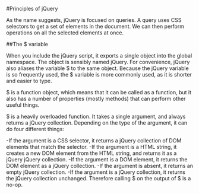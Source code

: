 
#Principles of jQuery

As the name suggests, jQuery is focused on queries. A query uses CSS selectors to get a set of elements in the document. We can then perform operations on all the selected elements at once.


##The $ variable

When you include the jQuery script, it exports a single object into the global namespace. The object is sensibly named jQuery. For convenience, jQuery also aliases the variable $ to the same object. Because the jQuery variable is so frequently used, the $ variable is more commonly used, as it is shorter and easier to type.

$ is a function object, which means that it can be called as a function, but it also has a number of properties (mostly methods) that can perform other useful things.

$ is a heavily overloaded function. It takes a single argument, and always returns a jQuery collection. Depending on the type of the argument, it can do four different things:

-If the argument is a CSS selector, it returns a jQuery collection of   DOM elements that match the selector.
-If the argument is a HTML string, it creates a new DOM element from the HTML string, and returns it as a jQuery jQuery collection.
-If the argument is a DOM element, it returns the DOM element as a jQuery collection.
-If the argument is absent, it returns an empty jQuery collection.
-If the argument is a jQuery collection, it returns the jQuery collection unchanged. Therefore calling $ on the output of $ is a no-op.


